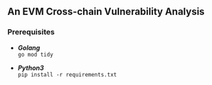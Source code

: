 ## An EVM Cross-chain Vulnerability Analysis

### Prerequisites
- ***Golang*** <br>
`go mod tidy`


- ***Python3*** <br>
`pip install -r requirements.txt`